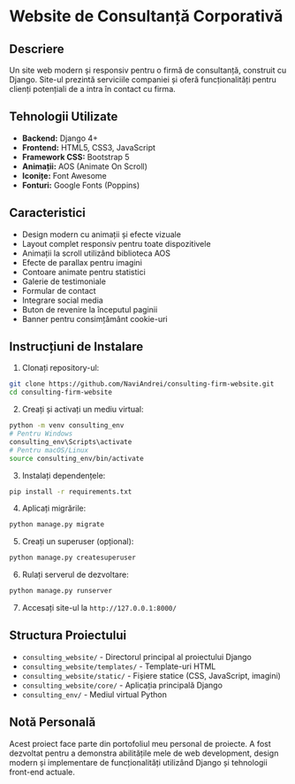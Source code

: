 # Website de Consultanță Corporativă

## Descriere
Un site web modern și responsiv pentru o firmă de consultanță, construit cu Django. Site-ul prezintă serviciile companiei și oferă funcționalități pentru clienți potențiali de a intra în contact cu firma.

## Tehnologii Utilizate
- **Backend:** Django 4+
- **Frontend:** HTML5, CSS3, JavaScript
- **Framework CSS:** Bootstrap 5
- **Animații:** AOS (Animate On Scroll)
- **Iconițe:** Font Awesome
- **Fonturi:** Google Fonts (Poppins)

## Caracteristici
- Design modern cu animații și efecte vizuale
- Layout complet responsiv pentru toate dispozitivele
- Animații la scroll utilizând biblioteca AOS
- Efecte de parallax pentru imagini
- Contoare animate pentru statistici
- Galerie de testimoniale
- Formular de contact
- Integrare social media
- Buton de revenire la începutul paginii
- Banner pentru consimțământ cookie-uri

## Instrucțiuni de Instalare

1. Clonați repository-ul:
```bash
git clone https://github.com/NaviAndrei/consulting-firm-website.git
cd consulting-firm-website
```

2. Creați și activați un mediu virtual:
```bash
python -m venv consulting_env
# Pentru Windows
consulting_env\Scripts\activate
# Pentru macOS/Linux
source consulting_env/bin/activate
```

3. Instalați dependențele:
```bash
pip install -r requirements.txt
```

4. Aplicați migrările:
```bash
python manage.py migrate
```

5. Creați un superuser (opțional):
```bash
python manage.py createsuperuser
```

6. Rulați serverul de dezvoltare:
```bash
python manage.py runserver
```

7. Accesați site-ul la `http://127.0.0.1:8000/`

## Structura Proiectului
- `consulting_website/` - Directorul principal al proiectului Django
- `consulting_website/templates/` - Template-uri HTML
- `consulting_website/static/` - Fișiere statice (CSS, JavaScript, imagini)
- `consulting_website/core/` - Aplicația principală Django
- `consulting_env/` - Mediul virtual Python

## Notă Personală
Acest proiect face parte din portofoliul meu personal de proiecte. A fost dezvoltat pentru a demonstra abilitățile mele de web development, design modern și implementare de funcționalități utilizând Django și tehnologii front-end actuale.

